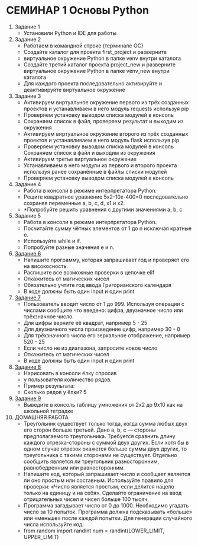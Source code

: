 # СЕМИНАР 1 Основы Python
1. Задание 1
    - Установили Python и IDE для работы
2. Задание 2
      - Работаем в командной строке (терминале ОС)
      - Создайте каталог для проекта first_project и разверните
      - виртуальное окружение Python в папке venv внутри каталога
      - Создайте третий каталог проекта project_new и разверните
      виртуальное окружение Python в папке venv_new внутри каталога
      - Для каждого проекта последовательно активируйте
      и деактивируйте виртуальное окружение
3. Задание 3
      - Активируем виртуальное окружение первого из трёх созданных проектов
   и устанавливаем в него модуль requests используя pip
      - Проверяем установку выводом списка модулей в консоль
      - Сохраняем список в файл, проверяем результат и выходим из окружения
      - Активируем виртуальное окружение второго из трёх созданных проектов
      и устанавливаем в него модуль flask используя pip
      - Проверяем установку выводом списка модулей в консоль
      Сохраняем список в файл и выходим из окружения
      - Активируем третье виртуальное окружение
      - Устанавливаем в него модули из первого и второго проекта используя
      ранее сохранённые в файлы списки модулей
      - Проверяем установку выводом списка модулей в консоль
4. Задание 4 
      - Работа в консоли в режиме интерпретатора Python.
      - Решите квадратное уравнение 5x2-10x-400=0 последовательно
   сохраняя переменные a, b, c, d, x1 и x2.
     - *Попробуйте решить уравнения с другими значениями a, b, c
5. Задание 5 
     - Работа в консоли в режиме интерпретатора Python.
     - Посчитайте сумму чётных элементов от 1 до n исключая кратные e.
     - Используйте while и if.
     - Попробуйте разные значения e и n.
6. [Задание 6](Seminar_1/Task_1_6.py)  
     - Напишите программу, которая запрашивает год и проверяет его на високосность.
     - Распишите все возможные проверки в цепочке elif
     - Откажитесь от магических чисел
     - Обязательно учтите год ввода Григорианского календаря
     - В коде должны быть один input и один print
7. [Задание 7](Seminar_1/Task_1_7.py)  
     - Пользователь вводит число от 1 до 999. Используя операции с числами
сообщите что введено: цифра, двузначное число или трёхзначное число.
     - Для цифры верните её квадрат, например 5 - 25
     - Для двузначного числа произведение цифр, например 30 - 0
     - Для трёхзначного числа его зеркальное отображение, например 520 - 25
     - Если число не из диапазона, запросите новое число
     - Откажитесь от магических чисел
     - В коде должны быть один input и один print
8. [Задание 8](Seminar_1/Task_1_8.py)  
     - Нарисовать в консоли ёлку спросив
     - у пользователя количество рядов.
     - Пример результата:
     - Сколько рядов у ёлки? 5
9. [Задание 9](Seminar_1/Task_1_9.py)  
     - Выведите в консоль таблицу умножения от 2х2 до 9х10 как на школьной тетрадке
10. ДОМАШНЯЯ РАБОТА
     - Треугольник существует только тогда, когда сумма любых двух его сторон больше третьей. Дано a, b, c —
стороны предполагаемого треугольника. Требуется сравнить длину каждого отрезка-стороны с суммой
двух других. Если хотя бы в одном случае отрезок окажется больше суммы двух других, то треугольника
с такими сторонами не существует. Отдельно сообщить является ли треугольник разносторонним,
равнобедренным или равносторонним.
     -  Напишите код, который запрашивает число и сообщает является ли оно простым или составным.
Используйте правило для проверки: «Число является простым, если делится нацело только на единицу
и на себя». Сделайте ограничение на ввод отрицательных чисел и чисел больше 100 тысяч.
     - Программа загадывает число от 0 до 1000. Необходимо угадать число за 10 попыток. Программа
должна подсказывать «больше» или «меньше» после каждой попытки. Для генерации случайного
числа используйте код:
     - from random import randint
num = randint(LOWER_LIMIT, UPPER_LIMIT) 